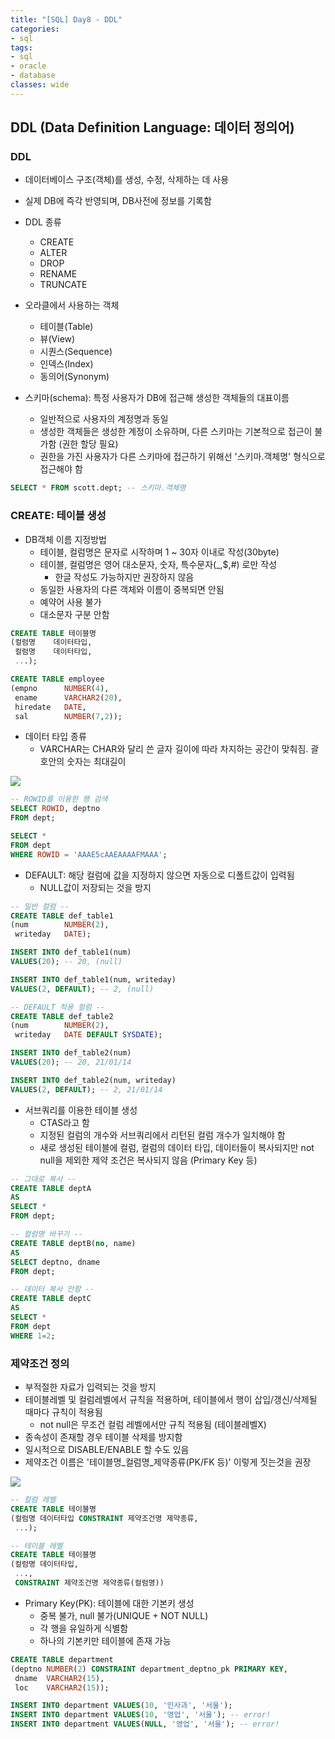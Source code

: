 ```yaml
---
title: "[SQL] Day8 - DDL"
categories:
- sql
tags:
- sql
- oracle
- database
classes: wide
---
```



## DDL (Data Definition Language: 데이터 정의어)


### DDL

- 데이터베이스 구조(객체)를 생성, 수정, 삭제하는 데 사용
- 실제 DB에 즉각 반영되며, DB사전에 정보를 기록함

- DDL 종류
	- CREATE
	- ALTER
	- DROP
	- RENAME
	- TRUNCATE

- 오라클에서 사용하는 객체
	- 테이블(Table)
	- 뷰(View)
	- 시퀀스(Sequence)
	- 인덱스(Index)
	- 동의어(Synonym)

- 스키마(schema): 특정 사용자가 DB에 접근해 생성한 객체들의 대표이름
	- 일반적으로 사용자의 계정명과 동일
	- 생성한 객체들은 생성한 계정이 소유하며, 다른 스키마는 기본적으로 접근이 불가함 (권한 할당 필요)
	- 권한을 가진 사용자가 다른 스키마에 접근하기 위해선 '스키마.객체명' 형식으로 접근해야 함

```sql
SELECT * FROM scott.dept; -- 스키마.객체명
```


### CREATE: 테이블 생성

- DB객체 이름 지정방법
	- 테이블, 컬럼명은 문자로 시작하며 1 ~ 30자 이내로 작성(30byte)
	- 테이블, 컬럼명은 영어 대소문자, 숫자, 특수문자(_,$,#) 로만 작성
		- 한글 작성도 가능하지만 권장하지 않음
	- 동일한 사용자의 다른 객체와 이름이 중복되면 안됨
	- 예약어 사용 불가
	- 대소문자 구분 안함

```sql
CREATE TABLE 테이블명
(컬럼명	데이터타입,
 컬럼명	데이터타입,
 ...);
```

```sql
CREATE TABLE employee
(empno      NUMBER(4),
 ename      VARCHAR2(20),
 hiredate   DATE,
 sal        NUMBER(7,2));
```

- 데이터 타입 종류
	- VARCHAR는 CHAR와 달리 쓴 글자 길이에 따라 차지하는 공간이 맞춰짐. 괄호안의 숫자는 최대길이

<img src="{{site.url}}/assets/img/post/sql9.jpg">

```sql
-- ROWID를 이용한 행 검색
SELECT ROWID, deptno
FROM dept;

SELECT *
FROM dept
WHERE ROWID = 'AAAE5cAAEAAAAFMAAA';
```

- DEFAULT: 해당 컬럼에 값을 지정하지 않으면 자동으로 디폴트값이 입력됨
	- NULL값이 저장되는 것을 방지

```sql
-- 일반 컬럼 --
CREATE TABLE def_table1
(num        NUMBER(2),
 writeday   DATE);

INSERT INTO def_table1(num)
VALUES(20); -- 20, (null)

INSERT INTO def_table1(num, writeday)
VALUES(2, DEFAULT); -- 2, (null)

-- DEFAULT 적용 컬럼 --
CREATE TABLE def_table2
(num        NUMBER(2),
 writeday   DATE DEFAULT SYSDATE);

INSERT INTO def_table2(num)
VALUES(20); -- 20, 21/01/14

INSERT INTO def_table2(num, writeday)
VALUES(2, DEFAULT); -- 2, 21/01/14
```

- 서브쿼리를 이용한 테이블 생성
	- CTAS라고 함
	- 지정된 컬럼의 개수와 서브쿼리에서 리턴된 컬럼 개수가 일치해야 함
	- 새로 생성된 테이블에 컬럼, 컬럼의 데이터 타입, 데이터들이 복사되지만 not null을 제외한 제약 조건은 복사되지 않음 (Primary Key 등)

```sql
-- 그대로 복사 --
CREATE TABLE deptA
AS
SELECT *
FROM dept;

-- 컬럼명 바꾸기 --
CREATE TABLE deptB(no, name)
AS
SELECT deptno, dname
FROM dept;

-- 데이터 복사 안함 --
CREATE TABLE deptC
AS
SELECT *
FROM dept
WHERE 1=2;
```


### 제약조건 정의

- 부적절한 자료가 입력되는 것을 방지
- 테이블레벨 및 컬럼레벨에서 규칙을 적용하며, 테이블에서 행이 삽입/갱신/삭제될 때마다 규칙이 적용됨
	- not null은 무조건 컬럼 레벨에서만 규칙 적용됨 (테이블레벨X)
- 종속성이 존재할 경우 테이블 삭제를 방지함
- 일시적으로 DISABLE/ENABLE 할 수도 있음
- 제약조건 이름은 '테이블명_컬럼명_제약종류(PK/FK 등)' 이렇게 짓는것을 권장

<img src="{{site.url}}/assets/img/post/sql10.jpg">

```sql
-- 컬럼 레벨
CREATE TABLE 테이블명
(컬럼명 데이터타입 CONSTRAINT 제약조건명 제약종류,
 ...);

-- 테이블 레벨
CREATE TABLE 테이블명
(컬럼명 데이터타입,
 ...,
 CONSTRAINT 제약조건명 제약종류(컬럼명))
```

- Primary Key(PK): 테이블에 대한 기본키 생성
	- 중복 불가, null 불가(UNIQUE + NOT NULL)
	- 각 행을 유일하게 식별함
	- 하나의 기본키만 테이블에 존재 가능

```sql
CREATE TABLE department
(deptno NUMBER(2) CONSTRAINT department_deptno_pk PRIMARY KEY,
 dname  VARCHAR2(15),
 loc    VARCHAR2(15));

INSERT INTO department VALUES(10, '인사과', '서울');
INSERT INTO department VALUES(10, '영업', '서울'); -- error!
INSERT INTO department VALUES(NULL, '영업', '서울'); -- error!
```
